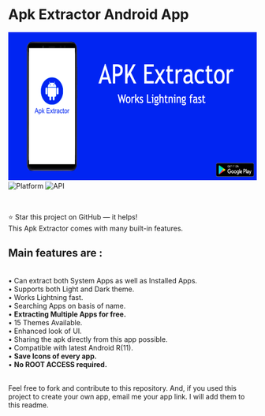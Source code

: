 Apk Extractor Android App
=========================

<p align="center">
   
<img src="https://raw.githubusercontent.com/mrudultora/Apk-Extractor-Android-App/master/graphic.png" width="800" height="300"/><br>
<img src="https://img.shields.io/badge/platform-Android-brightgreen.svg" alt="Platform"/>
<img src="https://img.shields.io/badge/API-17%2B-blue.svg" alt="API" /><br>
</p>
<br>

⭐ Star this project on GitHub — it helps!<br> This Apk Extractor comes
with many built-in features.
<h2>
Main features are :
</h2>
<br> • Can extract both System Apps as well as Installed Apps.<br> •
Supports both Light and Dark theme.<br> • Works Lightning fast.<br> •
Searching Apps on basis of name.<br> • <b>Extracting Multiple Apps for free.</b><br> • 15 Themes Available.<br> 
• Enhanced look of
UI.<br> • Sharing the apk directly from this app possible.<br> • Compatible with latest Android R(11).<br> • <b>Save Icons of every app.</b><br> • <b>No ROOT ACCESS
required.</b><br><br>

Feel free to fork and contribute to this repository. And, if you used
this project to create your own app, email me your app link. I will add
them to this readme.

